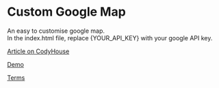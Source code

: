 Custom Google Map
=========
An easy to customise google map.  
In the index.html file, replace {YOUR_API_KEY} with your google API key. 

[Article on CodyHouse](http://codyhouse.co/gem/custom-google-map/)

[Demo](http://codyhouse.co/demo/custom-google-map/)
 
[Terms](http://codyhouse.co/terms/)

